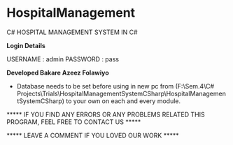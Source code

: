 # HospitalManagement
C#
HOSPITAL MANAGEMENT SYSTEM IN C#

**Login Details**

USERNAME : admin
PASSWORD : pass

**Developed Bakare Azeez Folawiyo**

- Database needs to be set before using in new pc from (F:\Sem.4\C# Projects\Trials\HospitalManagementSystemCSharp\HospitalManagementSystemCSharp) to your own on each and every module.

***** IF YOU FIND ANY ERRORS OR ANY PROBLEMS RELATED THIS PROGRAM, FEEL FREE TO CONTACT US *****  


***** LEAVE A COMMENT IF YOU LOVED OUR WORK *****
